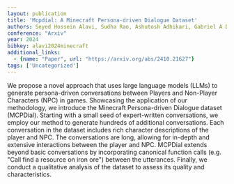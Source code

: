```yaml
---
layout: publication
title: 'Mcpdial: A Minecraft Persona-driven Dialogue Dataset'
authors: Seyed Hossein Alavi, Sudha Rao, Ashutosh Adhikari, Gabriel A Desgarennes, Akanksha Malhotra, Chris Brockett, Mahmoud Adada, Raymond T. Ng, Vered Shwartz, Bill Dolan
conference: "Arxiv"
year: 2024
bibkey: alavi2024minecraft
additional_links:
  - {name: "Paper", url: "https://arxiv.org/abs/2410.21627"}
tags: ['Uncategorized']
---
```

We propose a novel approach that uses large language models (LLMs) to
generate persona-driven conversations between Players and Non-Player Characters
(NPC) in games. Showcasing the application of our methodology, we introduce the
Minecraft Persona-driven Dialogue dataset (MCPDial). Starting with a small seed
of expert-written conversations, we employ our method to generate hundreds of
additional conversations. Each conversation in the dataset includes rich
character descriptions of the player and NPC. The conversations are long,
allowing for in-depth and extensive interactions between the player and NPC.
MCPDial extends beyond basic conversations by incorporating canonical function
calls (e.g. "Call find a resource on iron ore") between the utterances.
Finally, we conduct a qualitative analysis of the dataset to assess its quality
and characteristics.
